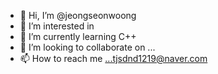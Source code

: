 - 👋 Hi, I’m @jeongseonwoong
- 👀 I’m interested in 
- 🌱 I’m currently learning C++
- 💞️ I’m looking to collaborate on ...
- 📫 How to reach me ...tjsdnd1219@naver.com

<!---
jeongseonwoong/jeongseonwoong is a ✨ special ✨ repository because its `README.md` (this file) appears on your GitHub profile.
You can click the Preview link to take a look at your changes.
--->

